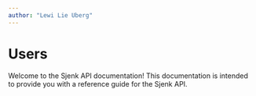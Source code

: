```yaml
---
author: "Lewi Lie Uberg"
---
```


# Users <!-- omit in toc -->

Welcome to the Sjenk API documentation! This documentation is intended to provide you with a reference guide for the Sjenk API.
